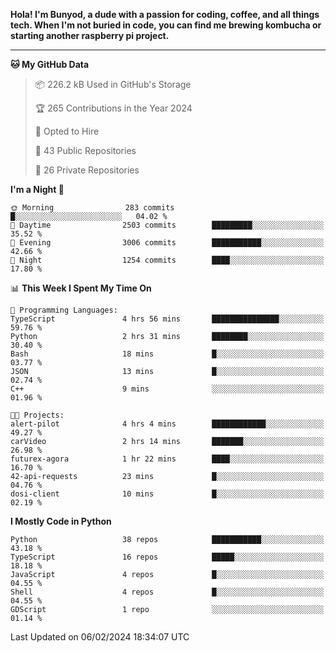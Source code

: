 <p>
<b>Hola! I'm Bunyod, a dude with a passion for coding, coffee, and all things tech. When I'm not buried in code, you can find me brewing kombucha or starting another raspberry pi project.</b>
</p>

---

<!--START_SECTION:waka-->
**🐱 My GitHub Data** 

> 📦 226.2 kB Used in GitHub's Storage 
 > 
> 🏆 265 Contributions in the Year 2024
 > 
> 💼 Opted to Hire
 > 
> 📜 43 Public Repositories 
 > 
> 🔑 26 Private Repositories 
 > 
**I'm a Night 🦉** 

```text
🌞 Morning                283 commits         █░░░░░░░░░░░░░░░░░░░░░░░░   04.02 % 
🌆 Daytime                2503 commits        █████████░░░░░░░░░░░░░░░░   35.52 % 
🌃 Evening                3006 commits        ███████████░░░░░░░░░░░░░░   42.66 % 
🌙 Night                  1254 commits        ████░░░░░░░░░░░░░░░░░░░░░   17.80 % 
```


📊 **This Week I Spent My Time On** 

```text
💬 Programming Languages: 
TypeScript               4 hrs 56 mins       ███████████████░░░░░░░░░░   59.76 % 
Python                   2 hrs 31 mins       ████████░░░░░░░░░░░░░░░░░   30.40 % 
Bash                     18 mins             █░░░░░░░░░░░░░░░░░░░░░░░░   03.77 % 
JSON                     13 mins             █░░░░░░░░░░░░░░░░░░░░░░░░   02.74 % 
C++                      9 mins              ░░░░░░░░░░░░░░░░░░░░░░░░░   01.96 % 

🐱‍💻 Projects: 
alert-pilot              4 hrs 4 mins        ████████████░░░░░░░░░░░░░   49.27 % 
carVideo                 2 hrs 14 mins       ███████░░░░░░░░░░░░░░░░░░   26.98 % 
futurex-agora            1 hr 22 mins        ████░░░░░░░░░░░░░░░░░░░░░   16.70 % 
42-api-requests          23 mins             █░░░░░░░░░░░░░░░░░░░░░░░░   04.76 % 
dosi-client              10 mins             █░░░░░░░░░░░░░░░░░░░░░░░░   02.19 % 
```

**I Mostly Code in Python** 

```text
Python                   38 repos            ███████████░░░░░░░░░░░░░░   43.18 % 
TypeScript               16 repos            █████░░░░░░░░░░░░░░░░░░░░   18.18 % 
JavaScript               4 repos             █░░░░░░░░░░░░░░░░░░░░░░░░   04.55 % 
Shell                    4 repos             █░░░░░░░░░░░░░░░░░░░░░░░░   04.55 % 
GDScript                 1 repo              ░░░░░░░░░░░░░░░░░░░░░░░░░   01.14 % 
```




 Last Updated on 06/02/2024 18:34:07 UTC
<!--END_SECTION:waka-->
